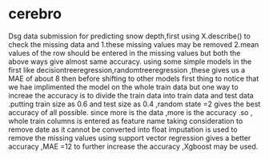 # cerebro
Dsg data submission
for predicting snow depth,first using X.describe() to check the missing data and 
1.these missing values  may be removed
2.mean values of the row should be entered in the missing  values
but both the above ways give almost same accuracy.
using some simple models in the first like decisiontreeregression,randomtreeregression ,these gives us a MAE of about 8
then before shifting to other models first thing to notice that we hae implimented the model on the whole train data but one way to increae the accuracy is to divide the train data into train data and  test data .putting train size as 0.6  and test size as 0.4 ,random state =2 gives the best accuracy of all possible.
since more is the data ,more is the accuracy .so , whole train columns is entered as feature name taking consideration to remove date  as it cannot be converted into float
imputation is used to remove the missing values
using support vector regression gives a better accuracy ,MAE =12
to further increase the accuracy ,Xgboost  may be used.
